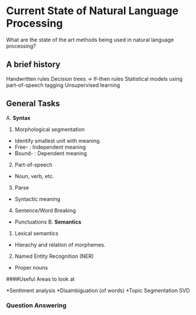# Current State of Natural Language Processing

What are the state of the art methods being used in natural language processing?

## A brief history

Handwritten rules
Decision trees -> If-then rules
Statistical models using part-of-speech tagging
Unsupervised learning

## General Tasks

A. **Syntax**
1. Morphological segmentation
  - Identify smallest unit with meaning.
  - Free- : Independent meaning
  - Bound- : Dependent meaning
2. Part-of-speech
  - Noun, verb, etc.
3. Parse
  - Syntactic meaning
4. Sentence/Word Breaking
  - Punctuations
B. **Semantics**
1. Lexical semantics
  - Hierachy and relation of morphemes.
2. Named Entity Recognition (NER)
  - Proper nouns

####Useful Areas to look at

*Sentiment analysis
*Disambiguation (of words)
*Topic Segmentation
SVD

### Question Answering    
